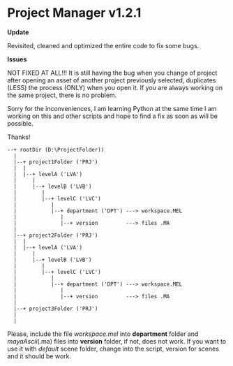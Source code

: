 # Project Manager v1.2.1

  <b>Update</b>
  
  Revisited, cleaned and optimized the entire code to fix some bugs.
  
  <b>Issues</b>
    
  NOT FIXED AT ALL!!! It is still having the bug when you change of project after opening an asset of another project previously selected, duplicates (LESS) the process (ONLY) when you open it. If you are always working on the same project, there is no problem.

Sorry for the inconveniences, I am learning Python at the same time I am working on this and other scripts and hope to find a fix as soon as will be possible.

Thanks!

    --+ rootDir (D:\ProjectFolder))
      |
      |--+ project1Folder ('PRJ')
      |  |
      |  |--+ levelA ('LVA')
      |     |
      |     |--+ levelB ('LVB')
      |        |
      |        |--+ levelC ('LVC')
      |           |
      |           |--+ department ('DPT') ---> workspace.MEL
      |              |
      |              |--+ version         ---> files .MA
      |
      |--+ project2Folder ('PRJ')
      |  |
      |  |--+ levelA ('LVA')
      |     |
      |     |--+ levelB ('LVB')
      |        |
      |        |--+ levelC ('LVC')
      |           |
      |           |--+ department ('DPT') ---> workspace.MEL
      |              |
      |              |--+ version         ---> files .MA
      |
      |--+ project3Folder ('PRJ')
      |
      |
      
Please, include the file <i>workspace.mel</i> into <b>department</b> folder and <i>mayaAscii</i>(.ma) files into <b>version</b> folder, if not, does not work. If you want to use it with <i>default</i> scene folder, change into the script, version for scenes and it should be work.
